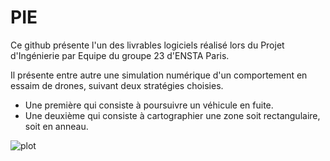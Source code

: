 # PIE

Ce github présente l'un des livrables logiciels réalisé lors du Projet d'Ingénierie par Equipe du groupe 23 d'ENSTA Paris.

Il présente entre autre une simulation numérique d'un comportement en essaim de drones, suivant deux stratégies choisies.
- Une première qui consiste à poursuivre un véhicule en fuite.
- Une deuxième qui consiste à cartographier une zone soit rectangulaire, soit en anneau.

![plot](./)